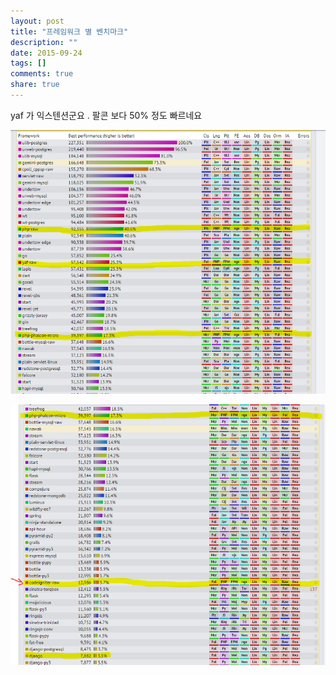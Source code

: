 ```yaml
---
layout: post
title: "프레임워크 별 벤치마크"
description: ""
date: 2015-09-24
tags: []
comments: true
share: true
---
```


yaf 가 익스텐션군요 . 팔콘 보다 50% 정도 빠르네요

  

  

![](/assets/images/posts/130/2579393D5603B5DE0AAC8E.PNG)

  

  

![](/assets/images/posts/130/236F793D5603B5E1131B63.PNG)

  

  

